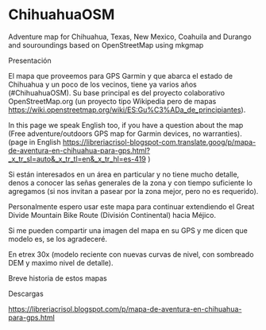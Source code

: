 # ChihuahuaOSM
Adventure map for Chihuahua, Texas, New Mexico, Coahuila and Durango and souroundings based on OpenStreetMap using mkgmap

Presentación

El mapa que proveemos para GPS Garmin y que abarca el estado de Chihuahua y un poco de los vecinos, tiene ya varios años (#ChihuahuaOSM). Su base principal es del proyecto colaborativo OpenStreetMap.org (un proyecto tipo Wikipedia pero de mapas https://wiki.openstreetmap.org/wiki/ES:Gu%C3%ADa_de_principiantes).

In this page we speak English too, if you have a question about the map (Free adventure/outdoors GPS map for Garmin devices, no warranties). (page in English https://libreriacrisol-blogspot-com.translate.goog/p/mapa-de-aventura-en-chihuahua-para-gps.html?_x_tr_sl=auto&_x_tr_tl=en&_x_tr_hl=es-419 )

Si están interesados en un área en particular y no tiene mucho detalle, denos a conocer las señas generales de la zona y con tiempo suficiente lo agregamos (si nos invitan a pasear por la zona mejor, pero no es requerido).

Personalmente espero usar este mapa para continuar extendiendo el Great Divide Mountain Bike Route (División Continental) hacia Méjico.

Si me pueden compartir una imagen del mapa en su GPS y me dicen que modelo es, se los agradeceré. 

En etrex 30x (modelo reciente con nuevas curvas de nivel, con sombreado DEM y maximo nivel de detalle).

 Breve historia de estos mapas
 
Descargas
 
https://libreriacrisol.blogspot.com/p/mapa-de-aventura-en-chihuahua-para-gps.html
